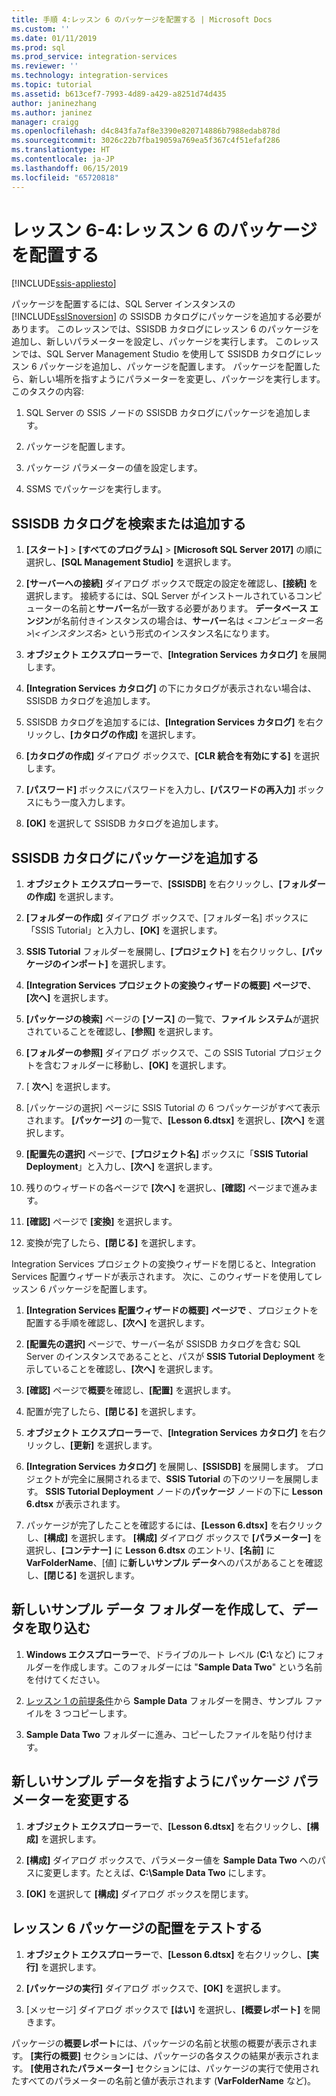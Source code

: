 ```yaml
---
title: 手順 4:レッスン 6 のパッケージを配置する | Microsoft Docs
ms.custom: ''
ms.date: 01/11/2019
ms.prod: sql
ms.prod_service: integration-services
ms.reviewer: ''
ms.technology: integration-services
ms.topic: tutorial
ms.assetid: b613cef7-7993-4d89-a429-a8251d74d435
author: janinezhang
ms.author: janinez
manager: craigg
ms.openlocfilehash: d4c843fa7af8e3390e820714886b7988edab878d
ms.sourcegitcommit: 3026c22b7fba19059a769ea5f367c4f51efaf286
ms.translationtype: HT
ms.contentlocale: ja-JP
ms.lasthandoff: 06/15/2019
ms.locfileid: "65720818"
---
```

# <a name="lesson-6-4-deploy-the-lesson-6-package"></a>レッスン 6-4:レッスン 6 のパッケージを配置する

[!INCLUDE[ssis-appliesto](../includes/ssis-appliesto-ssvrpluslinux-asdb-asdw-xxx.md)]



パッケージを配置するには、SQL Server インスタンスの [!INCLUDE[ssISnoversion](../includes/ssisnoversion-md.md)] の SSISDB カタログにパッケージを追加する必要があります。 このレッスンでは、SSISDB カタログにレッスン 6 のパッケージを追加し、新しいパラメーターを設定し、パッケージを実行します。 このレッスンでは、SQL Server Management Studio を使用して SSISDB カタログにレッスン 6 パッケージを追加し、パッケージを配置します。 パッケージを配置したら、新しい場所を指すようにパラメーターを変更し、パッケージを実行します。   
このタスクの内容:  

1. SQL Server の SSIS ノードの SSISDB カタログにパッケージを追加します。  
  
2. パッケージを配置します。  
  
3. パッケージ パラメーターの値を設定します。  

4. SSMS でパッケージを実行します。  
  
## <a name="locate-or-add-the-ssisdb-catalog"></a>SSISDB カタログを検索または追加する  
  
1.  **[スタート]** > **[すべてのプログラム]** > **[Microsoft SQL Server 2017]** の順に選択し、**[SQL Management Studio]** を選択します。  
  
2.  **[サーバーへの接続]** ダイアログ ボックスで既定の設定を確認し、**[接続]** を選択します。 接続するには、SQL Server がインストールされているコンピューターの名前と**サーバー**名が一致する必要があります。 **データベース エンジン**が名前付きインスタンスの場合は、**サーバー**名は *\<コンピューター名>\\\<インスタンス名>* という形式のインスタンス名になります。 
  
3.  **オブジェクト エクスプローラー**で、**[Integration Services カタログ]** を展開します。  
  
4.  **[Integration Services カタログ]** の下にカタログが表示されない場合は、SSISDB カタログを追加します。  
  
5.  SSISDB カタログを追加するには、**[Integration Services カタログ]** を右クリックし、**[カタログの作成]** を選択します。  
  
6.  **[カタログの作成]** ダイアログ ボックスで、**[CLR 統合を有効にする]** を選択します。  
  
7.  **[パスワード]** ボックスにパスワードを入力し、**[パスワードの再入力]** ボックスにもう一度入力します。 
  
8.  **[OK]** を選択して SSISDB カタログを追加します。  
  
## <a name="add-the-package-to-the-ssisdb-catalog"></a>SSISDB カタログにパッケージを追加する  
  
1.  **オブジェクト エクスプローラー**で、**[SSISDB]** を右クリックし、**[フォルダーの作成]** を選択します。  
  
2.  **[フォルダーの作成]** ダイアログ ボックスで、[フォルダー名] ボックスに「SSIS Tutorial」と入力し、**[OK]** を選択します。  
  
3.  **SSIS Tutorial** フォルダーを展開し、**[プロジェクト]** を右クリックし、**[パッケージのインポート]** を選択します。  
  
4.  **[Integration Services プロジェクトの変換ウィザードの概要]** **ページで**、**[次へ]** を選択します。  
  
5.  **[パッケージの検索]** ページの **[ソース]** の一覧で、**ファイル システム**が選択されていることを確認し、**[参照]** を選択します。  
  
6.  **[フォルダーの参照]** ダイアログ ボックスで、この SSIS Tutorial プロジェクトを含むフォルダーに移動し、**[OK]** を選択します。  
  
7.  [ **次へ**] を選択します。  
  
8.  [パッケージの選択] ページに SSIS Tutorial の 6 つパッケージがすべて表示されます。 **[パッケージ]** の一覧で、**[Lesson 6.dtsx]** を選択し、**[次へ]** を選択します。  
  
9. **[配置先の選択]** ページで、**[プロジェクト名]** ボックスに「**SSIS Tutorial Deployment**」と入力し、**[次へ]** を選択します。

10. 残りのウィザードの各ページで **[次へ]** を選択し、**[確認]** ページまで進みます。  
  
11. **[確認]** ページで **[変換]** を選択します。  
  
12. 変換が完了したら、**[閉じる]** を選択します。  
  
Integration Services プロジェクトの変換ウィザードを閉じると、Integration Services 配置ウィザードが表示されます。 次に、このウィザードを使用してレッスン 6 パッケージを配置します。  
  
1.  **[Integration Services 配置ウィザードの概要]** **ページで** 、プロジェクトを配置する手順を確認し、**[次へ]** を選択します。  
  
2.  **[配置先の選択]** ページで、サーバー名が SSISDB カタログを含む SQL Server のインスタンスであることと、パスが **SSIS Tutorial Deployment** を示していることを確認し、**[次へ]** を選択します。  
  
3.  **[確認]** ページで**概要**を確認し、**[配置]** を選択します。  
  
4.  配置が完了したら、**[閉じる]** を選択します。  
  
5.  **オブジェクト エクスプローラー**で、**[Integration Services カタログ]** を右クリックし、**[更新]** を選択します。  
  
6.  **[Integration Services カタログ]** を展開し、**[SSISDB]** を展開します。 プロジェクトが完全に展開されるまで、**SSIS Tutorial** の下のツリーを展開します。 **SSIS Tutorial Deployment** ノードの**パッケージ** ノードの下に **Lesson 6.dtsx** が表示されます。  
  
7.  パッケージが完了したことを確認するには、**[Lesson 6.dtsx]** を右クリックし、**[構成]** を選択します。 **[構成]** ダイアログ ボックスで **[パラメーター]** を選択し、**[コンテナー]** に **Lesson 6.dtsx** のエントリ、**[名前]** に **VarFolderName**、[値] に**新しいサンプル データ**へのパスがあることを確認し、**[閉じる]** を選択します。  
  
## <a name="create-and-populate-a-new-sample-data-folder"></a>新しいサンプル データ フォルダーを作成して、データを取り込む  
  
1.  **Windows エクスプローラー**で、ドライブのルート レベル (**C:\\** など) にフォルダーを作成します。このフォルダーには "**Sample Data Two**" という名前を付けてください。  
  
2.  [レッスン 1 の前提条件](../integration-services/lesson-1-create-a-project-and-basic-package-with-ssis.md#prerequisites)から **Sample Data** フォルダーを開き、サンプル ファイルを 3 つコピーします。  
  
3.  **Sample Data Two** フォルダーに進み、コピーしたファイルを貼り付けます。  
  
## <a name="change-the-package-parameter-to-point-to-the-new-sample-data"></a>新しいサンプル データを指すようにパッケージ パラメーターを変更する  
  
1.  **オブジェクト エクスプローラー**で、**[Lesson 6.dtsx]** を右クリックし、**[構成]** を選択します。  
  
2.  **[構成]** ダイアログ ボックスで、パラメーター値を **Sample Data Two** へのパスに変更します。たとえば、**C:\\Sample Data Two** にします。  
  
3.  **[OK]** を選択して **[構成]** ダイアログ ボックスを閉じます。  
  
## <a name="test-the-lesson-6-package-deployment"></a>レッスン 6 パッケージの配置をテストする  
  
1.  **オブジェクト エクスプローラー**で、**[Lesson 6.dtsx]** を右クリックし、**[実行]** を選択します。  
  
2.  **[パッケージの実行]** ダイアログ ボックスで、**[OK]** を選択します。  
  
3.  [メッセージ] ダイアログ ボックスで **[はい]** を選択し、**[概要レポート]** を開きます。  
  
パッケージの**概要レポート**には、パッケージの名前と状態の概要が表示されます。 **[実行の概要]** セクションには、パッケージの各タスクの結果が表示されます。 **[使用されたパラメーター]** セクションには、パッケージの実行で使用されたすべてのパラメーターの名前と値が表示されます (**VarFolderName** など)。  
  
